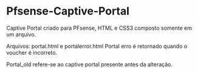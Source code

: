 # Pfsense-Captive-Portal

Captive Portal criado para PFsense, HTML e CSS3 composto somente em um arquivo.

Arquivos: portal.html e portalerror.html
Portal erro é retornado quando o voucher é incorreto.

Portal_old refere-se ao captive portal presente antes da alteração.
